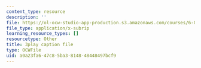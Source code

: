 ```yaml
---
content_type: resource
description: ''
file: https://ol-ocw-studio-app-production.s3.amazonaws.com/courses/6-01sc-introduction-to-electrical-engineering-and-computer-science-i-spring-2011/a0a23fa647c85ba3814848448497bcf9_l0tUtVRhmDs.vtt
file_type: application/x-subrip
learning_resource_types: []
resourcetype: Other
title: 3play caption file
type: OCWFile
uid: a0a23fa6-47c8-5ba3-8148-48448497bcf9
---
```

